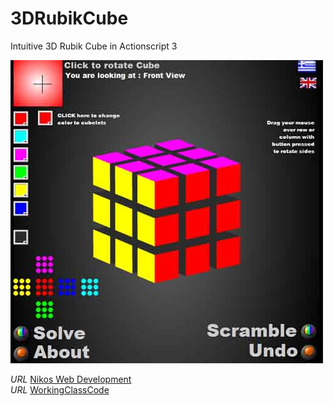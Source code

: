 3DRubikCube
===========

Intuitive 3D Rubik Cube in Actionscript 3

![Rubik](/images/rubik.jpg)



*URL* [Nikos Web Development](http://nikos-web-development.netai.net/ "Nikos Web Development")  
*URL* [WorkingClassCode](http://workingclasscode.uphero.com/ "Working Class Code")  
